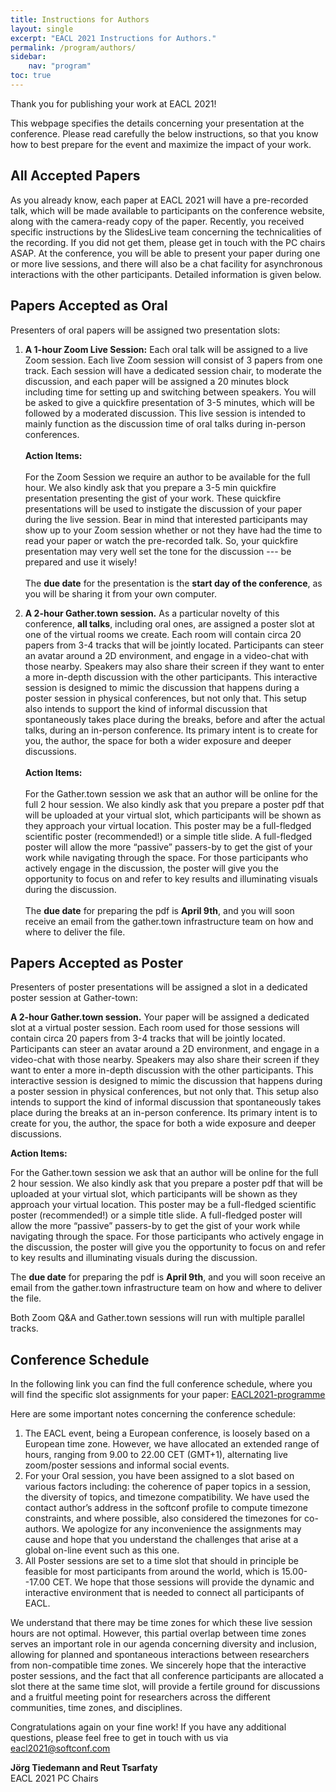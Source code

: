 ```yaml
---
title: Instructions for Authors
layout: single
excerpt: "EACL 2021 Instructions for Authors."
permalink: /program/authors/
sidebar: 
    nav: "program"
toc: true
---
```


Thank you for publishing your work at EACL 2021! 

This webpage specifies the details concerning your presentation at the conference. Please read carefully the below instructions, so that you know how to best prepare for the event and maximize the impact of your work. 

## All Accepted Papers

As you already know, each paper at EACL 2021 will have a pre-recorded talk, which will be made available to participants on the conference website, along with the camera-ready copy of the paper. Recently, you received specific instructions by the SlidesLive team concerning the technicalities of the recording. If you did not get them, please get in touch with the PC chairs ASAP. At the conference, you will be able to present your paper during one or more live sessions, and there will also be a chat facility for asynchronous interactions with the other participants. Detailed information is given below. 

## Papers Accepted as Oral

Presenters of oral papers will be assigned two presentation slots:

1. **A 1-hour Zoom Live Session:** Each oral talk will be assigned to a live Zoom session. Each live Zoom session will consist of 3 papers from one track. Each  session will have a dedicated session chair, to moderate the discussion, and each paper will be assigned a 20 minutes block including time for setting up and switching between speakers. You will be asked to give a quickfire presentation of 3-5 minutes, which will be followed by a moderated discussion. This live session is intended to mainly function as the discussion time of oral talks during in-person conferences.<br/><br/>
**Action Items:**<br/><br/>
For the Zoom Session we require an author to be available for the full hour. We also kindly ask that you prepare a 3-5 min quickfire presentation presenting the gist of your work. These quickfire presentations will be used to instigate the discussion of your paper during the live session. Bear in mind that interested participants may show up to your Zoom session whether or not they have had the time to read your paper or watch the pre-recorded talk. So, your quickfire presentation may very well set the tone for the discussion --- be prepared and use it wisely!<br/><br/>
The **due date** for the presentation is the **start day of the conference**, as you will be sharing it from your own computer.
 
1. **A 2-hour Gather.town session.** As a particular novelty of this conference, **all talks**, including oral ones, are assigned a poster slot at one of the virtual rooms we create. Each room will contain circa 20 papers from 3-4 tracks that will be jointly located. Participants can steer an avatar around a 2D environment, and engage in a video-chat with those nearby. Speakers may also share their screen if they want to enter a more in-depth discussion with the other participants. This interactive session is designed to mimic the discussion that happens during a poster session in physical conferences, but not only that. This setup also intends to support the kind of informal discussion that spontaneously takes place during the breaks, before and after the actual talks, during an in-person conference. Its primary intent is to create for you, the author, the space for both a wider exposure and deeper discussions.<br/><br/>
**Action Items:**<br/><br/>
For the Gather.town session we ask that an author will be online for the full 2 hour session. We also kindly ask that you prepare a poster pdf that will be uploaded at your virtual slot, which participants will be shown as they approach your virtual location. This poster may be a full-fledged scientific poster (recommended!) or a simple title slide. A full-fledged poster will allow the more “passive” passers-by to get the gist of your work while navigating through the space. For those participants who actively engage in the discussion, the poster will give you the opportunity to focus on and refer to key results and illuminating visuals during the discussion.<br/><br/>
The **due date** for preparing the pdf is **April 9th**, and you will soon receive an email from the gather.town infrastructure team on how and where to deliver the file.

## Papers Accepted as Poster

Presenters of poster presentations will be assigned a slot in a dedicated poster session at Gather-town:

**A 2-hour Gather.town session.** Your paper will be assigned a dedicated slot at a virtual poster session. Each room used for those sessions will contain circa 20 papers from 3-4 tracks that will be jointly located. Participants can steer an avatar around a 2D environment, and engage in a video-chat with those nearby. Speakers may also share their screen if they want to enter a more in-depth discussion with the other participants. This interactive session is designed to mimic the discussion that happens during a poster session in physical conferences, but not only that. This setup also intends to support the kind of informal discussion that spontaneously takes place during the breaks at an in-person conference. Its primary intent is to create for you, the author, the space for both a wide exposure and deeper discussions. 

**Action Items:**

For the Gather.town session we ask that an author will be online for the full 2 hour session. We also kindly ask that you prepare a poster pdf that will be uploaded at your virtual slot, which participants will be shown as they approach your virtual location. This poster may be a full-fledged scientific poster (recommended!) or a simple title slide. A full-fledged poster will allow the more “passive” passers-by to get the gist of your work while navigating through the space. For those participants who actively engage in the discussion, the poster will give you the opportunity to focus on and refer to key results and illuminating visuals during the discussion.

The **due date** for preparing the pdf is **April 9th**, and you will soon receive an email from the gather.town infrastructure team on how and where to deliver the file.

Both Zoom Q&A and Gather.town sessions will run with multiple parallel tracks.

## Conference Schedule

In the following link you can find the full conference schedule, where you will find the specific slot assignments for your paper: [EACL2021-programme](https://docs.google.com/spreadsheets/d/1htMkH_W3gE48c-wEdtt-oEI1S9M-Yf0nlyh9FuGAHOw/edit#gid=1467685978)

Here are some important notes concerning the conference schedule:

1. The EACL event, being a European conference, is loosely based on a European time zone. However, we have allocated an extended range of hours, ranging from 9.00 to 22.00 CET (GMT+1), alternating live zoom/poster sessions and informal social events.  
1. For your Oral session, you have been assigned to a slot based on various factors including: the coherence of paper topics in a session, the diversity of topics, and timezone compatibility. We have used the contact author’s address in the softconf profile to compute timezone constraints, and where possible, also considered the timezones for co-authors. We apologize for any inconvenience the assignments may cause and hope that you understand the challenges that arise at a global on-line event such as this one.  
1. All Poster sessions are set to a time slot that should in principle be feasible for most participants from around the world, which is 15.00--17.00 CET. We hope that those sessions will provide the dynamic and interactive environment that is needed to connect all participants of EACL.

We understand that there may be time zones for which these live session hours are not optimal. However, this partial overlap between time zones serves an important role in our agenda concerning diversity and inclusion, allowing for planned and spontaneous interactions between researchers from non-compatible time zones. We sincerely hope that the interactive poster sessions, and the fact that all conference participants are allocated a slot there at the same time slot, will provide a fertile ground for discussions and a fruitful meeting point for researchers across the different communities, time zones, and disciplines.

Congratulations again on your fine work! If you have any additional questions, please feel free to get in touch with us via [eacl2021@softconf.com](mailto:eacl2021@softconf.com)

**Jörg Tiedemann and Reut Tsarfaty**<br/>
EACL 2021 PC Chairs

